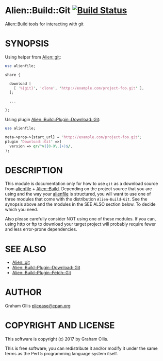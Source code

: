 # Alien::Build::Git [![Build Status](https://secure.travis-ci.org/plicease/Alien-Build-Git.png)](http://travis-ci.org/plicease/Alien-Build-Git)

Alien::Build tools for interacting with git

# SYNOPSIS

Using helper from [Alien::git](https://metacpan.org/pod/Alien::git):

```perl
use alienfile;

share {

  download [
    [ '%{git}', 'clone', 'http://example.com/project-foo.git' ],
  ];

  ...

};
```

Using plugin [Alien::Build::Plugin::Download::Git](https://metacpan.org/pod/Alien::Build::Plugin::Download::Git):

```perl
use alienfile;

meta->prop->{start_url} = 'http://example.com/project-foo.git';
plugin 'Download::Git' =>(
  version => qr/^v([0-9\.]+)$/,
);
```

# DESCRIPTION

This module is documentation only for how to use `git` as a download source
from [alienfile](https://metacpan.org/pod/alienfile) + [Alien::Build](https://metacpan.org/pod/Alien::Build).  Depending on the project source that you
are using and the way your [alienfile](https://metacpan.org/pod/alienfile) is structured, you will want to use
one of three modules that come with the distribution `Alien-Build-Git`.
See the synopsis above and the modules in the SEE ALSO section below.  To decide
which you need.

Also please carefully consider NOT using one of these modules.  If you can,
using http or ftp to download your target project will probably require fewer
and less error-prone dependencies.

# SEE ALSO

- [Alien::git](https://metacpan.org/pod/Alien::git)
- [Alien::Build::Plugin::Download::Git](https://metacpan.org/pod/Alien::Build::Plugin::Download::Git)
- [Alien::Build::Plugin::Fetch::Git](https://metacpan.org/pod/Alien::Build::Plugin::Fetch::Git)

# AUTHOR

Graham Ollis <plicease@cpan.org>

# COPYRIGHT AND LICENSE

This software is copyright (c) 2017 by Graham Ollis.

This is free software; you can redistribute it and/or modify it under
the same terms as the Perl 5 programming language system itself.
